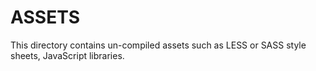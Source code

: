 # ASSETS

This directory contains un-compiled assets such as LESS or SASS style sheets, JavaScript libraries.